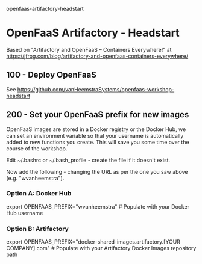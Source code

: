 openfaas-artifactory-headstart

# OpenFaaS Artifactory - Headstart

Based on "Artifactory and OpenFaaS – Containers Everywhere!" at https://jfrog.com/blog/artifactory-and-openfaas-containers-everywhere/

## 100 - Deploy OpenFaaS

See https://github.com/vanHeemstraSystems/openfaas-workshop-headstart

## 200 - Set your OpenFaaS prefix for new images
OpenFaaS images are stored in a Docker registry or the Docker Hub, we can set an environment variable so that your username is automatically added to new functions you create. This will save you some time over the course of the workshop.

Edit ~/.bashrc or ~/.bash_profile - create the file if it doesn't exist.

Now add the following - changing the URL as per the one you saw above (e.g. "wvanheemstra").

### Option A: Docker Hub

export OPENFAAS_PREFIX="wvanheemstra" # Populate with your Docker Hub username

### Option B: Artifactory

export OPENFAAS_PREFIX="docker-shared-images.artifactory.[YOUR COMPANY].com" # Populate with your Artifactory Docker Images repository path
